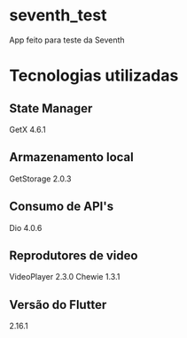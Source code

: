 # seventh_test

App feito para teste da Seventh

# Tecnologias utilizadas

## State Manager
GetX 4.6.1

## Armazenamento local
GetStorage 2.0.3

## Consumo de API's
Dio 4.0.6

## Reprodutores de video
VideoPlayer 2.3.0
Chewie 1.3.1

## Versão do Flutter 
2.16.1
